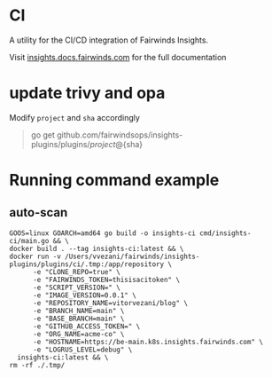 # CI

A utility for the CI/CD integration of Fairwinds Insights.

Visit
[insights.docs.fairwinds.com](https://insights.docs.fairwinds.com/features/continuous-integration/)
for the full documentation


# update trivy and opa

Modify `project` and `sha` accordingly
> go get github.com/fairwindsops/insights-plugins/plugins/${project}@${sha}

# Running command example

## auto-scan
```
GOOS=linux GOARCH=amd64 go build -o insights-ci cmd/insights-ci/main.go && \
docker build . --tag insights-ci:latest && \
docker run -v /Users/vvezani/fairwinds/insights-plugins/plugins/ci/.tmp:/app/repository \
      -e "CLONE_REPO=true" \
      -e "FAIRWINDS_TOKEN=thisisacitoken" \
      -e "SCRIPT_VERSION=" \
      -e "IMAGE_VERSION=0.0.1" \
      -e "REPOSITORY_NAME=vitorvezani/blog" \
      -e "BRANCH_NAME=main" \
      -e "BASE_BRANCH=main" \
      -e "GITHUB_ACCESS_TOKEN=" \
      -e "ORG_NAME=acme-co" \
      -e "HOSTNAME=https://be-main.k8s.insights.fairwinds.com" \
      -e "LOGRUS_LEVEL=debug" \
  insights-ci:latest && \ 
rm -rf ./.tmp/
```